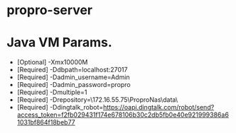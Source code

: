 # propro-server
# Java VM Params. 
 - [Optional]   -Xmx10000M 
 - [Required]   -Ddbpath=localhost:27017
 - [Required]   -Dadmin_username=Admin
 - [Required]   -Dadmin_password=propro
 - [Required]   -Dmultiple=1
 - [Required]   -Drepository=\\172.16.55.75\ProproNas\data\
 - [Required]   -Ddingtalk_robot=https://oapi.dingtalk.com/robot/send?access_token=f2fb029431f174e678106b30c2db5fb0e40e921999386a61031bf864f18beb77

 





